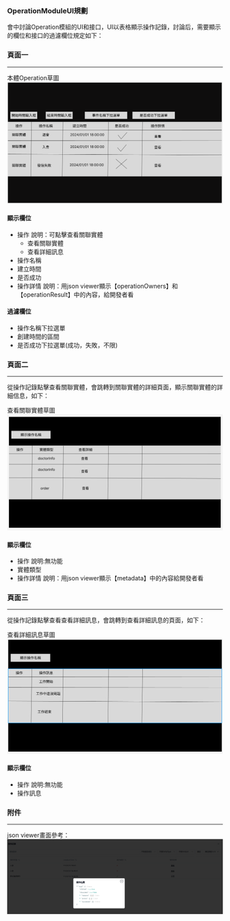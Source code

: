 ### OperationModuleUI規劃

會中討論Operation模組的UI和接口，UI以表格顯示操作記錄，討論后，需要顯示的欄位和接口的過濾欄位規定如下：

### 頁面一
---

本體Operation草圖
![ui畫面1](./images/UI草圖1.png)

#### 顯示欄位

- 操作      說明：可點擊查看關聯實體
    - 查看關聯實體
    - 查看詳細訊息
- 操作名稱
- 建立時間
- 是否成功
- 操作詳情  說明：用json viewer顯示【operationOwners】和【operationResult】中的內容，給開發者看

#### 過濾欄位
- 操作名稱下拉選單
- 創建時間的區間
- 是否成功下拉選單(成功，失敗，不限)

### 頁面二
---

從操作記錄點擊查看關聯實體，會跳轉到關聯實體的詳細頁面，顯示關聯實體的詳細信息，如下：

查看關聯實體草圖
![ui草圖2](./images/UI草圖2.png)

#### 顯示欄位

- 操作      說明:無功能
- 實體類型
- 操作詳情  說明：用json viewer顯示【metadata】中的內容給開發者看

### 頁面三
---

從操作記錄點擊查看查看詳細訊息，會跳轉到查看詳細訊息的頁面，如下：

查看詳細訊息草圖
![ui草圖3](./images/UI草圖3.png)

#### 顯示欄位

- 操作      說明:無功能
- 操作訊息

### 附件
---

json viewer畫面參考：
![ui畫面2](./images/ui畫面2.png)
